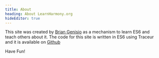 ```yaml
---
title: About
heading: About LearnHarmony.org
hideEditor: true
---
```


This site was created by [Brian Genisio](http://briangenisio.com) as a mechanism to learn ES6 and teach others about it.  The code for this site is written in ES6 using Traceur and it is available on [Github](http://www.github.com/BrianGenisio/LearnHarmony)

Have Fun!